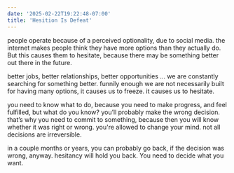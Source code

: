 ```yaml
---
date: '2025-02-22T19:22:48-07:00'
title: 'Hesition Is Defeat'
---
```


people operate because of a perceived optionality, due to social media. the internet makes people think they have more options than they actually do. But this causes them to hesitate, because there may be something better out there in the future.

better jobs, better relationships, better opportunities … we are constantly searching for something better. funnily enough we are not necessarily built for having many options, it causes us to freeze. it causes us to hesitate.

you need to know what to do, because you need to make progress, and feel fulfilled, but what do you know? you’ll probably make the wrong decision. that’s why you need to commit to something, because then you will know whether it was right or wrong. you're allowed to change your mind. not all decisions are irreversible.

in a couple months or years, you can probably go back, if the decision was wrong, anyway. hesitancy will hold you back. You need to decide what you want.